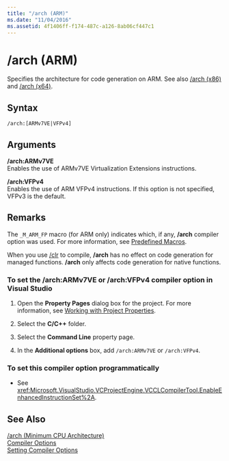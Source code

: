 ```yaml
---
title: "/arch (ARM)"
ms.date: "11/04/2016"
ms.assetid: 4f1406ff-f174-487c-a126-8ab06cf447c1
---
```

# /arch (ARM)

Specifies the architecture for code generation on ARM. See also [/arch (x86)](../../build/reference/arch-x86.md) and [/arch (x64)](../../build/reference/arch-x64.md).

## Syntax

```
/arch:[ARMv7VE|VFPv4]
```

## Arguments

**/arch:ARMv7VE**<br/>
Enables the use of ARMv7VE Virtualization Extensions instructions.

**/arch:VFPv4**<br/>
Enables the use of ARM VFPv4 instructions. If this option is not specified, VFPv3 is the default.

## Remarks

The `_M_ARM_FP` macro (for ARM only) indicates which, if any, **/arch** compiler option was used. For more information, see [Predefined Macros](../../preprocessor/predefined-macros.md).

When you use [/clr](../../build/reference/clr-common-language-runtime-compilation.md) to compile, **/arch** has no effect on code generation for managed functions. **/arch** only affects code generation for native functions.

### To set the /arch:ARMv7VE or /arch:VFPv4 compiler option in Visual Studio

1. Open the **Property Pages** dialog box for the project. For more information, see [Working with Project Properties](../../ide/working-with-project-properties.md).

1. Select the **C/C++** folder.

1. Select the **Command Line** property page.

1. In the **Additional options** box, add `/arch:ARMv7VE` or `/arch:VFPv4`.

### To set this compiler option programmatically

- See <xref:Microsoft.VisualStudio.VCProjectEngine.VCCLCompilerTool.EnableEnhancedInstructionSet%2A>.

## See Also

[/arch (Minimum CPU Architecture)](../../build/reference/arch-minimum-cpu-architecture.md)<br/>
[Compiler Options](../../build/reference/compiler-options.md)<br/>
[Setting Compiler Options](../../build/reference/setting-compiler-options.md)